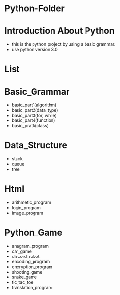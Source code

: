 # Python-Folder

# Introduction About Python
 * this is the python project by using a basic grammar.
 * use python version 3.0
 
# List

# Basic_Grammar
 * basic_part1(algorithm)
 * basic_part2(data_type)
 * basic_part3(for, while)
 * basic_part4(function)
 * basic_prat5(class)
 
# Data_Structure
 * stack
 * queue
 * tree
 
# Html
 * arithmetic_program
 * login_program
 * image_program

# Python_Game
 * anagram_program
 * car_game
 * discord_robot
 * encoding_program
 * encryption_program
 * shooting_game
 * snake_game
 * tic_tac_toe
 * translation_program
